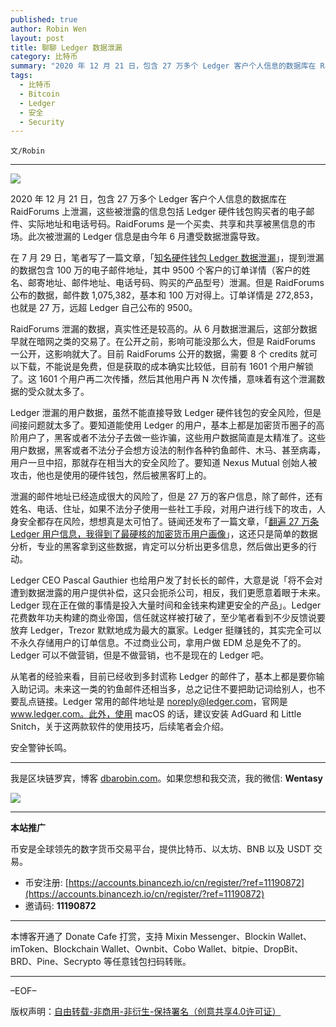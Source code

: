 ```yaml
---
published: true
author: Robin Wen
layout: post
title: 聊聊 Ledger 数据泄漏
category: 比特币
summary: "2020 年 12 月 21 日，包含 27 万多个 Ledger 客户个人信息的数据库在 RaidForums 上泄漏，这些被泄露的信息包括 Ledger 硬件钱包购买者的电子邮件、实际地址和电话号码。RaidForums 是一个买卖、共享和共享被黑信息的市场。此次被泄漏的 Ledger 信息是由今年 6 月遭受数据泄露导致。从笔者的经验来看，目前已经收到多封谎称 Ledger 的邮件了，基本上都是要你输入助记词。未来这一类的钓鱼邮件还相当多，总之记住不要把助记词给别人，也不要乱点链接。Ledger 常用的邮件地址是 noreply@ledger.com，官网是 www.ledger.com。此外，使用 macOS 的话，建议安装 AdGuard 和 Little Snitch，关于这两款软件的使用技巧，后续笔者会介绍。"
tags:
  - 比特币
  - Bitcoin
  - Ledger
  - 安全
  - Security
---
```


`文/Robin`

***

![](https://cdn.dbarobin.com/w64jejl.png)

2020 年 12 月 21 日，包含 27 万多个 Ledger 客户个人信息的数据库在 RaidForums 上泄漏，这些被泄露的信息包括 Ledger 硬件钱包购买者的电子邮件、实际地址和电话号码。RaidForums 是一个买卖、共享和共享被黑信息的市场。此次被泄漏的 Ledger 信息是由今年 6 月遭受数据泄露导致。

在 7 月 29 日，笔者写了一篇文章，「[知名硬件钱包 Ledger 数据泄漏](https://dbarobin.com/2020/07/29/ledger/)」，提到泄漏的数据包含 100 万的电子邮件地址，其中 9500 个客户的订单详情（客户的姓名、邮寄地址、邮件地址、电话号码、购买的产品型号）泄漏。但是 RaidForums 公布的数据，邮件数 1,075,382，基本和 100 万对得上。订单详情是 272,853，也就是 27 万，远超 Ledger 自己公布的 9500。

RaidForums 泄漏的数据，真实性还是较高的。从 6 月数据泄漏后，这部分数据早就在暗网之类的交易了。在公开之前，影响可能没那么大，但是 RaidForums 一公开，这影响就大了。目前 RaidForums 公开的数据，需要 8 个 credits 就可以下载，不能说是免费，但是获取的成本确实比较低，目前有 1601 个用户解锁了。这 1601 个用户再二次传播，然后其他用户再 N 次传播，意味着有这个泄漏数据的受众就太多了。

Ledger 泄漏的用户数据，虽然不能直接导致 Ledger 硬件钱包的安全风险，但是间接问题就太多了。要知道能使用 Ledger 的用户，基本上都是加密货币圈子的高阶用户了，黑客或者不法分子去做一些诈骗，这些用户数据简直是太精准了。这些用户数据，黑客或者不法分子会想方设法的制作各种钓鱼邮件、木马、甚至病毒，用户一旦中招，那就存在相当大的安全风险了。要知道 Nexus Mutual 创始人被攻击，他也是使用的硬件钱包，然后被黑客盯上的。

泄漏的邮件地址已经造成很大的风险了，但是 27 万的客户信息，除了邮件，还有姓名、电话、住址，如果不法分子使用一些社工手段，对用户进行线下的攻击，人身安全都存在风险，想想真是太可怕了。链闻还发布了一篇文章，「[翻遍 27 万条 Ledger 用户信息，我得到了最硬核的加密货币用户画像](https://www.chainnews.com/articles/347750978396.htm)」，这还只是简单的数据分析，专业的黑客拿到这些数据，肯定可以分析出更多信息，然后做出更多的行动。

Ledger CEO Pascal Gauthier 也给用户发了封长长的邮件，大意是说「将不会对遭到数据泄露的用户提供补偿，这只会扼杀公司，相反，我们更愿意着眼于未来。Ledger 现在正在做的事情是投入大量时间和金钱来构建更安全的产品」。Ledger 花费数年功夫构建的商业帝国，信任就这样被打破了，至少笔者看到不少反馈说要放弃 Ledger，Trezor 默默地成为最大的赢家。Ledger 挺赚钱的，其实完全可以不永久存储用户的订单信息。不过商业公司，拿用户做 EDM 总是免不了的。Ledger 可以不做营销，但是不做营销，也不是现在的 Ledger 吧。

从笔者的经验来看，目前已经收到多封谎称 Ledger 的邮件了，基本上都是要你输入助记词。未来这一类的钓鱼邮件还相当多，总之记住不要把助记词给别人，也不要乱点链接。Ledger 常用的邮件地址是 noreply@ledger.com，官网是 www.ledger.com。此外，使用 macOS 的话，建议安装 AdGuard 和 Little Snitch，关于这两款软件的使用技巧，后续笔者会介绍。

安全警钟长鸣。

***

我是区块链罗宾，博客 [dbarobin.com](https://dbarobin.com/)。如果您想和我交流，我的微信: **Wentasy**

![](https://cdn.dbarobin.com/v4yywe2.png)

***

**本站推广**

币安是全球领先的数字货币交易平台，提供比特币、以太坊、BNB 以及 USDT 交易。

* 币安注册: [https://accounts.binancezh.io/cn/register/?ref=11190872](https://accounts.binancezh.io/cn/register/?ref=11190872)
* 邀请码: **11190872**

***

本博客开通了 Donate Cafe 打赏，支持 Mixin Messenger、Blockin Wallet、imToken、Blockchain Wallet、Ownbit、Cobo Wallet、bitpie、DropBit、BRD、Pine、Secrypto 等任意钱包扫码转账。

<center>
    <div class="--donate-button"
         data-button-id="f8b9df0d-af9a-460d-8258-d3f435445075"
    ></div>
</center>

***

–EOF–

版权声明：[自由转载-非商用-非衍生-保持署名（创意共享4.0许可证）](http://creativecommons.org/licenses/by-nc-nd/4.0/deed.zh)